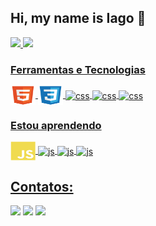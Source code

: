 ## Hi, my name is Iago 👋

<div>
<a href="https://github.com/oiagot">
<img height="180em" src="https://github-readme-stats.vercel.app/api/top-langs/?username=oiagot&layout=compact&langs_count=7&theme=dracula"/>
<img height="180em" src="https://github-readme-stats.vercel.app/api?username=oiagot&show_icons=true&theme=dracula&count_private=true"/>
</div>

### Ferramentas e Tecnologias
<div style="display: inline_block">
  <img align="center" alt="html" height="30" width="40" src="https://raw.githubusercontent.com/devicons/devicon/master/icons/html5/html5-original.svg">
  <img align="center" alt="css" height="30" width="40" src="https://raw.githubusercontent.com/devicons/devicon/master/icons/css3/css3-original.svg">
  <img align="center" alt="css" height="30" width="40" src="https://cdn.jsdelivr.net/gh/devicons/devicon/icons/java/java-original.svg" />
  <img align="center" alt="css" height="30" width="40" src="https://cdn.jsdelivr.net/gh/devicons/devicon/icons/git/git-original.svg" />
  <img align="center" alt="css" height="30" width="40" src="https://cdn.jsdelivr.net/gh/devicons/devicon/icons/github/github-original.svg" />
</div>

### Estou aprendendo
<div style="display: inline_block">
  <img align="center" alt="js" height="30" width="40" src="https://raw.githubusercontent.com/devicons/devicon/master/icons/javascript/javascript-plain.svg"/>
  <img align="center" alt="js" height="30" width="40" src="https://cdn.jsdelivr.net/gh/devicons/devicon/icons/mysql/mysql-original.svg" />
  <img align="center" alt="js" height="30" width="40" src="https://cdn.jsdelivr.net/gh/devicons/devicon/icons/mongodb/mongodb-original.svg" />
  <img align="center" alt="js" height="30" width="40" src="https://cdn.jsdelivr.net/gh/devicons/devicon/icons/nodejs/nodejs-original.svg" />
</div>

## Contatos:
<div>
<a href = "mailto:iagonatan@gmail.com"><img src="https://img.shields.io/badge/Gmail-D14836?style=for-the-badge&logo=gmail&logoColor=white" target="_blank"></a>
<a href="https://www.linkedin.com/in/iagonatan" target="_blank"><img src="https://img.shields.io/badge/-LinkedIn-%230077B5?style=for-the-badge&logo=linkedin&logoColor=white" target="_blank"></a>   
<a href = "https://wa.me/5511949148128"><img src="https://img.shields.io/badge/-whatsapp-ffffff?style=for-the-badge&logo=whatsapp&logoColor=white&color=#25D366" target=_black></a>
</div>
